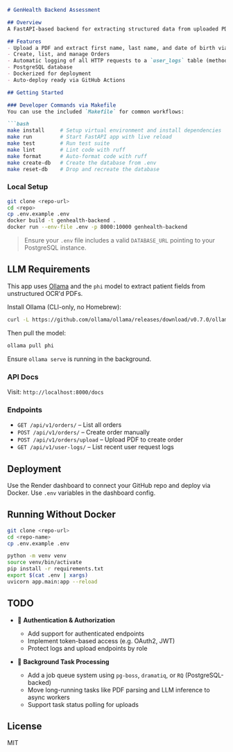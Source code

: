 ````md
# GenHealth Backend Assessment

## Overview
A FastAPI-based backend for extracting structured data from uploaded PDF documents and performing CRUD on Orders.

## Features
- Upload a PDF and extract first name, last name, and date of birth via OCR + LLM
- Create, list, and manage Orders
- Automatic logging of all HTTP requests to a `user_logs` table (method, path, IP, agent, duration)
- PostgreSQL database
- Dockerized for deployment
- Auto-deploy ready via GitHub Actions

## Getting Started

### Developer Commands via Makefile
You can use the included `Makefile` for common workflows:

```bash
make install     # Setup virtual environment and install dependencies
make run         # Start FastAPI app with live reload
make test        # Run test suite
make lint        # Lint code with ruff
make format      # Auto-format code with ruff
make create-db   # Create the database from .env
make reset-db    # Drop and recreate the database
````

### Local Setup

```bash
git clone <repo-url>
cd <repo>
cp .env.example .env
docker build -t genhealth-backend .
docker run --env-file .env -p 8000:10000 genhealth-backend
```

> Ensure your `.env` file includes a valid `DATABASE_URL` pointing to your PostgreSQL instance.

## LLM Requirements

This app uses [Ollama](https://ollama.com) and the `phi` model to extract patient fields from unstructured OCR'd PDFs.

Install Ollama (CLI-only, no Homebrew):

```bash
curl -L https://github.com/ollama/ollama/releases/download/v0.7.0/ollama-darwin.tgz | tar -xz && chmod +x ollama && sudo mv ollama /usr/local/bin/
```

Then pull the model:

```bash
ollama pull phi
```

Ensure `ollama serve` is running in the background.

### API Docs

Visit: `http://localhost:8000/docs`

### Endpoints

* `GET /api/v1/orders/` – List all orders
* `POST /api/v1/orders/` – Create order manually
* `POST /api/v1/orders/upload` – Upload PDF to create order
* `GET /api/v1/user-logs/` – List recent user request logs

## Deployment

Use the Render dashboard to connect your GitHub repo and deploy via Docker. Use `.env` variables in the dashboard config.

## Running Without Docker

```bash
git clone <repo-url>
cd <repo-name>
cp .env.example .env

python -m venv venv
source venv/bin/activate
pip install -r requirements.txt
export $(cat .env | xargs)
uvicorn app.main:app --reload
```
## TODO

- 🔐 **Authentication & Authorization**
    - Add support for authenticated endpoints
    - Implement token-based access (e.g. OAuth2, JWT)
    - Protect logs and upload endpoints by role

- 🧵 **Background Task Processing**
    - Add a job queue system using `pg-boss`, `dramatiq`, or `RQ` (PostgreSQL-backed)
    - Move long-running tasks like PDF parsing and LLM inference to async workers
    - Support task status polling for uploads

## License

MIT

```
```
